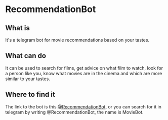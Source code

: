 # RecommendationBot

## What is
It's a telegram bot for movie recommendations based on your tastes.

## What can do
It can be used to search for films, get advice on what film to watch, look for a person like you, know what movies are in the cinema and which are more similar to your tastes.

## Where to find it
The link to the bot is this [@RecommendationBot](https://t.me/RecommendationBot), or you can search for it in telegram by writing @RecommendationBot, the name is MovieBot.
